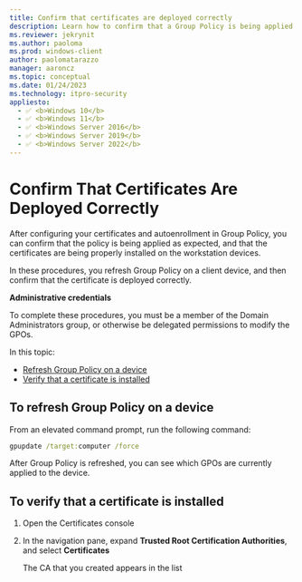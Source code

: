 ```yaml
---
title: Confirm that certificates are deployed correctly
description: Learn how to confirm that a Group Policy is being applied as expected and that the certificates are being properly installed on the devices.
ms.reviewer: jekrynit
ms.author: paoloma
ms.prod: windows-client
author: paolomatarazzo
manager: aaroncz
ms.topic: conceptual
ms.date: 01/24/2023
ms.technology: itpro-security
appliesto: 
  - ✅ <b>Windows 10</b>
  - ✅ <b>Windows 11</b>
  - ✅ <b>Windows Server 2016</b>
  - ✅ <b>Windows Server 2019</b>
  - ✅ <b>Windows Server 2022</b>
---
```


# Confirm That Certificates Are Deployed Correctly


After configuring your certificates and autoenrollment in Group Policy, you can confirm that the policy is being applied as expected, and that the certificates are being properly installed on the workstation devices.

In these procedures, you refresh Group Policy on a client device, and then confirm that the certificate is deployed correctly.

**Administrative credentials**

To complete these procedures, you must be a member of the Domain Administrators group, or otherwise be delegated permissions to modify the GPOs.

In this topic:

-   [Refresh Group Policy on a device](#to-refresh-group-policy-on-a-device)
-   [Verify that a certificate is installed](#to-verify-that-a-certificate-is-installed)

## To refresh Group Policy on a device

 From an elevated command prompt, run the following command:

``` cmd
gpupdate /target:computer /force
```

After Group Policy is refreshed, you can see which GPOs are currently applied to the device.

## To verify that a certificate is installed

1.  Open the Certificates console
1.  In the navigation pane, expand **Trusted Root Certification Authorities**, and select **Certificates**

    The CA that you created appears in the list
